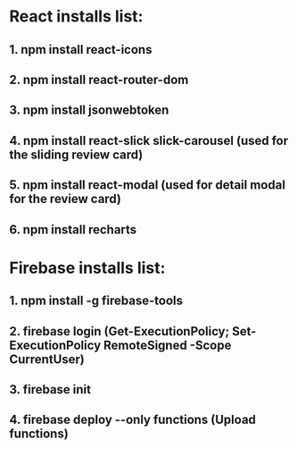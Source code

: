 # React installs list:
## 1. npm install react-icons
## 2. npm install react-router-dom
## 3. npm install jsonwebtoken
## 4. npm install react-slick slick-carousel (used for the sliding review card)
## 5. npm install react-modal (used for detail modal for the review card)
## 6. npm install recharts

# Firebase installs list:
## 1. npm install -g firebase-tools
## 2. firebase login (Get-ExecutionPolicy; Set-ExecutionPolicy RemoteSigned -Scope CurrentUser)
## 3. firebase init
## 4. firebase deploy --only functions (Upload functions)